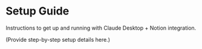 # Setup Guide

Instructions to get up and running with Claude Desktop + Notion integration.

(Provide step-by-step setup details here.)
